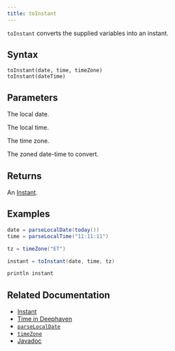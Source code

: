 ```yaml
---
title: toInstant
---
```


`toInstant` converts the supplied variables into an instant.

## Syntax

```
toInstant(date, time, timeZone)
toInstant(dateTime)
```

## Parameters

<ParamTable>
<Param name="date" type="LocalDate">

The local date.

</Param>
<Param name="time" type="LocalTime">

The local time.

</Param>
<Param name="timeZone" type="ZoneId">

The time zone.

</Param>
<Param name="dateTime" type="ZonedDateTime">

The zoned date-time to convert.

</Param>
</ParamTable>

## Returns

An [Instant](https://docs.oracle.com/en/java/javase/17/docs/api/java.base/java/time/Instant.html).

## Examples

```groovy order=:log
date = parseLocalDate(today())
time = parseLocalTime("11:11:11")

tz = timeZone("ET")

instant = toInstant(date, time, tz)

println instant
```

## Related Documentation

- [Instant](https://docs.oracle.com/en/java/javase/17/docs/api/java.base/java/time/Instant.html)
- [Time in Deephaven](../../../conceptual/time-in-deephaven.md)
- [`parseLocalDate`](./parseLocalDate.md)
- [`timeZone`](./timeZone.md)
- [Javadoc](https://deephaven.io/core/javadoc/io/deephaven/time/DateTimeUtils.html#toInstant(java.time.ZonedDateTime))
